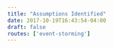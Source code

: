 ```yaml
---
title: "Assumptions Identified"
date: 2017-10-19T16:43:54-04:00
draft: false
routes: ['event-storming']
---
```

